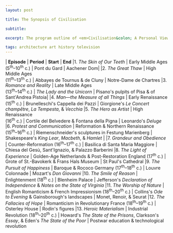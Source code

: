 ```yaml
---
layout: post

title: The Synopsis of Civilisation

subtitle: 

excerpt: The program outline of <em>Civilisation&colon; A Personal View by Kenneth Clark</em>—where each episode starts and ends <br />

tags: architecture art history television
---
```


| **Episode** | **Period** | **Start** | **End**
|1. _The Skin of Our Teeth_ | Early Middle Ages<br /> (5<sup>th</sup>–10<sup>th</sup> c.) | Pont du Gard | Aachener Dom|
|2. _The Great Thaw_ | High Middle Ages <br /> (11<sup>th</sup>–13<sup>th</sup> c.) | Abbayes de Tournus & de Cluny | Notre-Dame de Chartres
|3. _Romance and Reality_ | Late Middle Ages <br /> (13<sup>th</sup>–14<sup>th</sup> c.) | _The Lady and the Unicorn_ | Pisano's pulpits of Pisa & of Sant'Andrea Pistoia|
|4. _Man—the Measure of all Things_ | Early Renaissance <br /> (15<sup>th</sup> c.) | Brunelleschi's Cappella dei Pazzi | Giorgione's _Le Concert champêtre_, _La Tempesta_, & _Vecchia_
|5. _The Hero as Artist_ | High Renaissance <br />(16<sup>th</sup> c.) | Cortile del Belvedere & Fontana della Pigna | Leonardo's _Deluge_
|6. _Protest and Communication_ | Reformation & Northern Renaissance <br /> (15<sup>th</sup>–16<sup>th</sup> c.)  | Riemenschneider's sculptures in Festung Marienberg | Shakespeare's _King Lear_, _Macbeth_, & _Hamlet_ |
|7. _Grandeur and Obedience_ | Counter-Reformation (16<sup>th</sup>–17<sup>th</sup> c.) | Basilica di Santa Maria Maggiore | Chiesa del Gesù, Sant'Ignazio, & Palazzo Barberini
|8. _The Light of Experience_ | Golden-Age Netherlands & Post-Restoration England (17<sup>th</sup> c.) | Grote of St.-Bavokerk & Frans Hals Museum | St Paul's Cathedral
|9. _The Pursuit of Happiness_ | Baroque & Rococo Germany (17<sup>th</sup>–18<sup>th</sup> c.) | Louvre Colonnade | Mozart's _Don Giovanni_
|10. _The Smile of Reason_ | Enlightenment (18<sup>th</sup> c.) | Blenheim Palace | Jefferson's _Declaration of Independence_ & _Notes on the State of Virginia_
|11. _The Worship of Nature_ | English Romanticism & French Impressionism (18<sup>th</sup>–20<sup>th</sup> c.) | Collins's _Ode to Evening_ & Gainsborough's landscapes | Monet, Renoir, & Seurat
|12. _The Fallacies of Hope_ | Romanticism in Revolutionary France (18<sup>th</sup>–19<sup>th</sup> c.) | Osterley House | Rodin's figures
|13. _Heroic Materialism_ | Industrial Revolution (18<sup>th</sup>–20<sup>th</sup> c.) | Howard's _The State of the Prisons_, Clarkson's _Essay_, & Eden's _The State of the Poor_ | Postwar education & technological revolution

<br />
